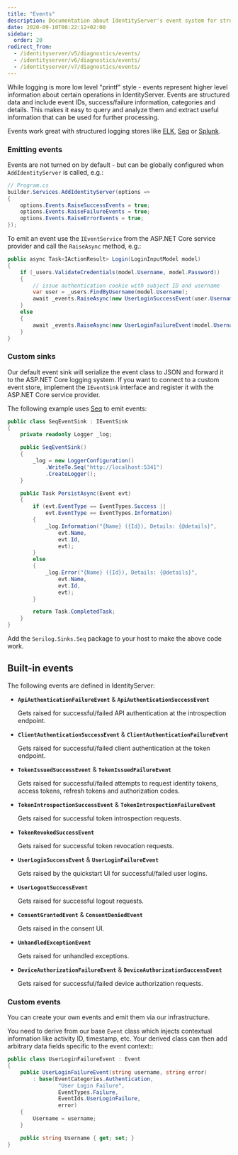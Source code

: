 ```yaml
---
title: "Events"
description: Documentation about IdentityServer's event system for structured logging and monitoring of important operations
date: 2020-09-10T08:22:12+02:00
sidebar:
  order: 20
redirect_from:
  - /identityserver/v5/diagnostics/events/
  - /identityserver/v6/diagnostics/events/
  - /identityserver/v7/diagnostics/events/
---
```


While logging is more low level "printf" style - events represent higher level information about certain operations in
IdentityServer.
Events are structured data and include event IDs, success/failure information, categories and details.
This makes it easy to query and analyze them and extract useful information that can be used for further processing.

Events work great with structured logging stores
like [ELK](https://www.elastic.co/webinars/introduction-elk-stack), [Seq](https://getseq.net)
or [Splunk](https://www.splunk.com/).

### Emitting events

Events are not turned on by default - but can be globally configured when `AddIdentityServer` is called, e.g.:

```cs
// Program.cs
builder.Services.AddIdentityServer(options =>
{
    options.Events.RaiseSuccessEvents = true;
    options.Events.RaiseFailureEvents = true;
    options.Events.RaiseErrorEvents = true;
});
```

To emit an event use the `IEventService` from the ASP.NET Core service provider and call the `RaiseAsync` method, e.g.:

```cs
public async Task<IActionResult> Login(LoginInputModel model)
{
    if (_users.ValidateCredentials(model.Username, model.Password))
    {
        // issue authentication cookie with subject ID and username
        var user = _users.FindByUsername(model.Username);
        await _events.RaiseAsync(new UserLoginSuccessEvent(user.Username, user.SubjectId, user.Username));
    }
    else
    {
        await _events.RaiseAsync(new UserLoginFailureEvent(model.Username, "invalid credentials"));
    }
}
```

### Custom sinks

Our default event sink will serialize the event class to JSON and forward it to the ASP.NET Core logging system.
If you want to connect to a custom event store, implement the `IEventSink` interface and register it with the ASP.NET Core service provider.

The following example uses [Seq](https://getseq.net) to emit events:

```cs
public class SeqEventSink : IEventSink
{
    private readonly Logger _log;

    public SeqEventSink()
    {
        _log = new LoggerConfiguration()
            .WriteTo.Seq("http://localhost:5341")
            .CreateLogger();
    }

    public Task PersistAsync(Event evt)
    {
        if (evt.EventType == EventTypes.Success ||
            evt.EventType == EventTypes.Information)
        {
            _log.Information("{Name} ({Id}), Details: {@details}",
                evt.Name,
                evt.Id,
                evt);
        }
        else
        {
            _log.Error("{Name} ({Id}), Details: {@details}",
                evt.Name,
                evt.Id,
                evt);
        }

        return Task.CompletedTask;
    }
}
```

Add the `Serilog.Sinks.Seq` package to your host to make the above code work.

## Built-in events

The following events are defined in IdentityServer:

* **`ApiAuthenticationFailureEvent`** & **`ApiAuthenticationSuccessEvent`**

  Gets raised for successful/failed API authentication at the introspection endpoint.

* **`ClientAuthenticationSuccessEvent`** & **`ClientAuthenticationFailureEvent`**

  Gets raised for successful/failed client authentication at the token endpoint.

* **`TokenIssuedSuccessEvent`** & **`TokenIssuedFailureEvent`**

  Gets raised for successful/failed attempts to request identity tokens, access tokens, refresh tokens and authorization
  codes.

* **`TokenIntrospectionSuccessEvent`** & **`TokenIntrospectionFailureEvent`**

  Gets raised for successful token introspection requests.

* **`TokenRevokedSuccessEvent`**

  Gets raised for successful token revocation requests.

* **`UserLoginSuccessEvent`** & **`UserLoginFailureEvent`**

  Gets raised by the quickstart UI for successful/failed user logins.

* **`UserLogoutSuccessEvent`**

  Gets raised for successful logout requests.

* **`ConsentGrantedEvent`** & **`ConsentDeniedEvent`**

  Gets raised in the consent UI.

* **`UnhandledExceptionEvent`**

  Gets raised for unhandled exceptions.

* **`DeviceAuthorizationFailureEvent`** & **`DeviceAuthorizationSuccessEvent`**

  Gets raised for successful/failed device authorization requests.

### Custom events

You can create your own events and emit them via our infrastructure.

You need to derive from our base `Event` class which injects contextual information like activity ID, timestamp, etc.
Your derived class can then add arbitrary data fields specific to the event context::

```cs
public class UserLoginFailureEvent : Event
{
    public UserLoginFailureEvent(string username, string error)
        : base(EventCategories.Authentication,
                "User Login Failure",
                EventTypes.Failure, 
                EventIds.UserLoginFailure,
                error)
    {
        Username = username;
    }

    public string Username { get; set; }
}
```